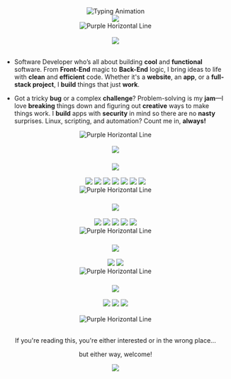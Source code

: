 <div align="center">
    <img src="https://readme-typing-svg.herokuapp.com?font=Fira+Code&weight=700&size=32&duration=2000&pause=1000&color=00FFFF&center=true&vCenter=true&width=600&lines=Heya,+I'm+Sarkhail!;Software+Engineer;CS+Graduate;Passionate+Problem+Solver;Security+Aficionado" alt="Typing Animation">
</div>

<div align="center">
    <img src="https://img.shields.io/badge/Welcome%20to%20my%20Digital%20Playground-6610F2?style=for-the-badge&logo=codeforces&logoColor=white&labelColor=6F42C1&color=6F42C1">
</div>

<div align="center">
    <img src="https://dummyimage.com/1200x4/4169E1/4169E1" alt="Purple Horizontal Line">
</div>

<br>

<div align="center">
    <img src="https://img.shields.io/badge/About me-6F42C1?style=for-the-badge&labelColor=6610F2&color=6F42C1">
</div>
<br>


- <p>Software Developer who’s all about building <strong>cool</strong> and <strong>functional</strong> software. From <strong>Front-End</strong> magic to <strong>Back-End</strong> logic, I bring ideas to life with <strong>clean</strong> and <strong>efficient</strong> code. Whether it's a <strong>website</strong>, an <strong>app</strong>, or a <strong>full-stack project</strong>, I <strong>build</strong> things that just <strong>work</strong>.</p>
- <p>Got a tricky <strong>bug</strong> or a complex <strong>challenge</strong>? Problem-solving is my <strong>jam</strong>—I love <strong>breaking</strong> things down and figuring out <strong>creative</strong> ways to make things work. I <strong>build</strong> apps with <strong>security</strong> in mind so there are no <strong>nasty</strong> surprises. Linux, scripting, and automation? Count me in, <strong>always!</strong></p>

<div align="center">
    <img src="https://dummyimage.com/1200x4/4169E1/4169E1" alt="Purple Horizontal Line">
</div>

<br>

<div align="center">
    <img src="https://img.shields.io/badge/Tech%20Stack-6F42C1?style=for-the-badge&labelColor=6610F2&color=6F42C1">
</div>


<div align="center">

### <img src="https://img.shields.io/badge/Frontend-141414?style=for-the-badge&labelColor=141414&color=2c3e50&logoColor=white">

<img src="https://img.shields.io/badge/-HTML-141414?style=flat-square&logo=html5&logoColor=white">
<img src="https://img.shields.io/badge/-CSS-141414?style=flat-square&logo=css3&logoColor=white">
<img src="https://img.shields.io/badge/-JavaScript-141414?style=flat-square&logo=javascript&logoColor=white">
<img src="https://img.shields.io/badge/-TypeScript-141414?style=flat-square&logo=typescript&logoColor=white">
<img src="https://img.shields.io/badge/-React-141414?style=flat-square&logo=react&logoColor=white">
<img src="https://img.shields.io/badge/-Next.js-141414?style=flat-square&logo=nextdotjs&logoColor=white">
<img src="https://img.shields.io/badge/-TailwindCSS-141414?style=flat-square&logo=tailwind-css&logoColor=white">

<div align="center">
    <img src="https://dummyimage.com/530x4/FFFFFF/FFFFFF" alt="Purple Horizontal Line">
</div>

### <img src="https://img.shields.io/badge/Backend-141414?style=for-the-badge&labelColor=141414&color=2c3e50&logoColor=white">

<img src="https://img.shields.io/badge/-Node.js-141414?style=flat-square&logo=node.js&logoColor=white">
<img src="https://img.shields.io/badge/-Express.js-141414?style=flat-square&logo=express&logoColor=white">
<img src="https://img.shields.io/badge/-REST%20APIs-141414?style=flat-square&logo=postman&logoColor=white">
<img src="https://img.shields.io/badge/-PostgreSQL-141414?style=flat-square&logo=postgresql&logoColor=white">
<img src="https://img.shields.io/badge/-MongoDB-141414?style=flat-square&logo=mongodb&logoColor=white">

<div align="center">
    <img src="https://dummyimage.com/530x4/FFFFFF/FFFFFF" alt="Purple Horizontal Line">
</div>

### <img src="https://img.shields.io/badge/Tools-141414?style=for-the-badge&labelColor=141414&color=2c3e50&logoColor=white">

<img src="https://img.shields.io/badge/-Git-141414?style=flat-square&logo=git&logoColor=white">
<img src="https://img.shields.io/badge/-Docker-141414?style=flat-square&logo=docker&logoColor=white">

<div align="center">
    <img src="https://dummyimage.com/530x4/FFFFFF/FFFFFF" alt="Purple Horizontal Line">
</div>

### <img src="https://img.shields.io/badge/Other%20Languages-141414?style=for-the-badge&labelColor=141414&color=2c3e50&logoColor=white">

<img src="https://img.shields.io/badge/-Java-141414?style=flat-square&logo=coffeescript&logoColor=white">
<img src="https://img.shields.io/badge/-Python-141414?style=flat-square&logo=python&logoColor=white">
<img src="https://img.shields.io/badge/-SQL-141414?style=flat-square&logo=buffer&logoColor=white">
</div>

<br>

<div align="center">
    <img src="https://dummyimage.com/1200x4/4169E1/4169E1" alt="Purple Horizontal Line">
</div>

<br>

<div align="center">
    <p>If you're reading this, you're either interested or in the wrong place...</p>
    <p>but either way, welcome!</p>
</div>
<div align="center">
    <img src="https://readme-typing-svg.herokuapp.com?font=Fira+Code&weight=700&size=25&duration=1000&pause=1000&color=00FFFF&center=true&vCenter=true&width=800&lines=Let's+Connect!">
</div>

